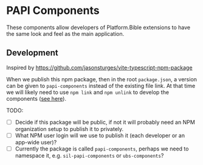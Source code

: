 # PAPI Components

These components allow developers of Platform.Bible extensions to have the same look and feel as the main application.

## Development

Inspired by https://github.com/jasonsturges/vite-typescript-npm-package

When we publish this npm package, then in the root `package.json`, a version can be given to `papi-components` instead of the existing file link. At that time we will likely need to use `npm link` and `npm unlink` to develop the components ([see here](https://github.com/jasonsturges/vite-typescript-npm-package#development)).

TODO:

- [ ] Decide if this package will be public, if not it will probably need an NPM organization setup to publish it to privately.
- [ ] What NPM user login will we use to publish it (each developer or an app-wide user)?
- [ ] Currently the package is called `papi-components`, perhaps we need to namespace it, e.g. `sil-papi-components` or `ubs-components`?
